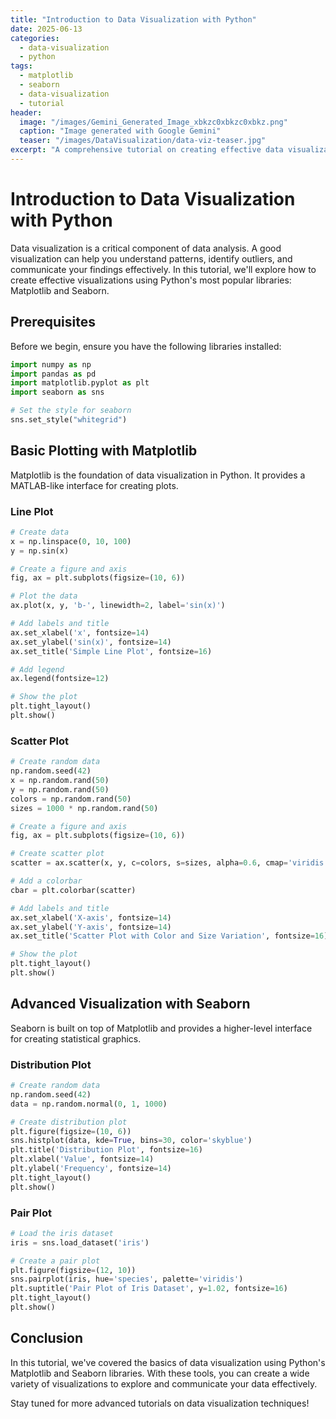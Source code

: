 ```yaml
---
title: "Introduction to Data Visualization with Python"
date: 2025-06-13
categories:
  - data-visualization
  - python
tags:
  - matplotlib
  - seaborn
  - data-visualization
  - tutorial
header:
  image: "/images/Gemini_Generated_Image_xbkzc0xbkzc0xbkz.png"
  caption: "Image generated with Google Gemini"
  teaser: "/images/DataVisualization/data-viz-teaser.jpg"
excerpt: "A comprehensive tutorial on creating effective data visualizations using Python's Matplotlib and Seaborn libraries."
---
```


# Introduction to Data Visualization with Python

Data visualization is a critical component of data analysis. A good visualization can help you understand patterns, identify outliers, and communicate your findings effectively. In this tutorial, we'll explore how to create effective visualizations using Python's most popular libraries: Matplotlib and Seaborn.

## Prerequisites

Before we begin, ensure you have the following libraries installed:

```python
import numpy as np
import pandas as pd
import matplotlib.pyplot as plt
import seaborn as sns

# Set the style for seaborn
sns.set_style("whitegrid")
```

## Basic Plotting with Matplotlib

Matplotlib is the foundation of data visualization in Python. It provides a MATLAB-like interface for creating plots.

### Line Plot

```python
# Create data
x = np.linspace(0, 10, 100)
y = np.sin(x)

# Create a figure and axis
fig, ax = plt.subplots(figsize=(10, 6))

# Plot the data
ax.plot(x, y, 'b-', linewidth=2, label='sin(x)')

# Add labels and title
ax.set_xlabel('x', fontsize=14)
ax.set_ylabel('sin(x)', fontsize=14)
ax.set_title('Simple Line Plot', fontsize=16)

# Add legend
ax.legend(fontsize=12)

# Show the plot
plt.tight_layout()
plt.show()
```

### Scatter Plot

```python
# Create random data
np.random.seed(42)
x = np.random.rand(50)
y = np.random.rand(50)
colors = np.random.rand(50)
sizes = 1000 * np.random.rand(50)

# Create a figure and axis
fig, ax = plt.subplots(figsize=(10, 6))

# Create scatter plot
scatter = ax.scatter(x, y, c=colors, s=sizes, alpha=0.6, cmap='viridis')

# Add a colorbar
cbar = plt.colorbar(scatter)

# Add labels and title
ax.set_xlabel('X-axis', fontsize=14)
ax.set_ylabel('Y-axis', fontsize=14)
ax.set_title('Scatter Plot with Color and Size Variation', fontsize=16)

# Show the plot
plt.tight_layout()
plt.show()
```

## Advanced Visualization with Seaborn

Seaborn is built on top of Matplotlib and provides a higher-level interface for creating statistical graphics.

### Distribution Plot

```python
# Create random data
np.random.seed(42)
data = np.random.normal(0, 1, 1000)

# Create distribution plot
plt.figure(figsize=(10, 6))
sns.histplot(data, kde=True, bins=30, color='skyblue')
plt.title('Distribution Plot', fontsize=16)
plt.xlabel('Value', fontsize=14)
plt.ylabel('Frequency', fontsize=14)
plt.tight_layout()
plt.show()
```

### Pair Plot

```python
# Load the iris dataset
iris = sns.load_dataset('iris')

# Create a pair plot
plt.figure(figsize=(12, 10))
sns.pairplot(iris, hue='species', palette='viridis')
plt.suptitle('Pair Plot of Iris Dataset', y=1.02, fontsize=16)
plt.tight_layout()
plt.show()
```

## Conclusion

In this tutorial, we've covered the basics of data visualization using Python's Matplotlib and Seaborn libraries. With these tools, you can create a wide variety of visualizations to explore and communicate your data effectively.

Stay tuned for more advanced tutorials on data visualization techniques!
